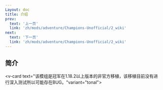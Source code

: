 ```yaml
---
Layout: doc
title: 介绍
prev:
  text: '上一页'
  link: 'zh/mods/adventure/Champions-Unofficial/2_wiki'
next:
  text: '下一页'
  link: 'zh/mods/adventure/Champions-Unofficial/2_wiki'
---
```


## 简介

<v-card text="该模组是冠军在1.18.2以上版本的非官方移植，该移植目前没有进行深入测试所以可能存在BUG。"variant="tonal"></v-card>